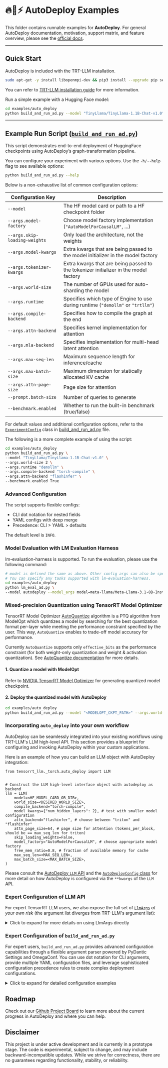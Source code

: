 # 🔥🚀⚡ AutoDeploy Examples

This folder contains runnable examples for **AutoDeploy**. For general AutoDeploy documentation, motivation, support matrix, and feature overview, please see the [official docs](https://nvidia.github.io/TensorRT-LLM/torch/auto_deploy/auto-deploy.html).

______________________________________________________________________

## Quick Start

AutoDeploy is included with the TRT-LLM installation.

```bash
sudo apt-get -y install libopenmpi-dev && pip3 install --upgrade pip setuptools && pip3 install tensorrt_llm
```

You can refer to [TRT-LLM installation guide](https://github.com/NVIDIA/TensorRT-LLM/blob/main/docs/source/installation/linux.md) for more information.

Run a simple example with a Hugging Face model:

```bash
cd examples/auto_deploy
python build_and_run_ad.py --model "TinyLlama/TinyLlama-1.1B-Chat-v1.0"
```

______________________________________________________________________

## Example Run Script ([`build_and_run_ad.py`](./build_and_run_ad.py))

This script demonstrates end-to-end deployment of HuggingFace checkpoints using AutoDeploy’s graph-transformation pipeline.

You can configure your experiment with various options. Use the `-h/--help` flag to see available options:

```bash
python build_and_run_ad.py --help
```

Below is a non-exhaustive list of common configuration options:

| Configuration Key | Description |
|-------------------|-------------|
| `--model` | The HF model card or path to a HF checkpoint folder |
| `--args.model-factory` | Choose model factory implementation (`"AutoModelForCausalLM"`, ...) |
| `--args.skip-loading-weights` | Only load the architecture, not the weights |
| `--args.model-kwargs` | Extra kwargs that are being passed to the model initializer in the model factory |
| `--args.tokenizer-kwargs` | Extra kwargs that are being passed to the tokenizer initializer in the model factory |
| `--args.world-size` | The number of GPUs used for auto-sharding the model |
| `--args.runtime` | Specifies which type of Engine to use during runtime (`"demollm"` or `"trtllm"`) |
| `--args.compile-backend` | Specifies how to compile the graph at the end |
| `--args.attn-backend` | Specifies kernel implementation for attention |
| `--args.mla-backend` | Specifies implementation for multi-head latent attention |
| `--args.max-seq-len` | Maximum sequence length for inference/cache |
| `--args.max-batch-size` | Maximum dimension for statically allocated KV cache |
| `--args.attn-page-size` | Page size for attention |
| `--prompt.batch-size` | Number of queries to generate |
| `--benchmark.enabled` | Whether to run the built-in benchmark (true/false) |

For default values and additional configuration options, refer to the [`ExperimentConfig`](./build_and_run_ad.py) class in [build_and_run_ad.py](./build_and_run_ad.py) file.

The following is a more complete example of using the script:

```bash
cd examples/auto_deploy
python build_and_run_ad.py \
--model "TinyLlama/TinyLlama-1.1B-Chat-v1.0" \
--args.world-size 2 \
--args.runtime "demollm" \
--args.compile-backend "torch-compile" \
--args.attn-backend "flashinfer" \
--benchmark.enabled True
```

### Advanced Configuration

The script supports flexible configs:

- CLI dot notation for nested fields
- YAML configs with deep merge
- Precedence: CLI > YAML > defaults

The default level is `INFO`.

### Model Evaluation with LM Evaluation Harness

lm-evaluation-harness is supported. To run the evaluation, please use the following command:

```bash
# model is defined the same as above. Other config args can also be specified in the model_args (comma separated).
# You can specify any tasks supported with lm-evaluation-harness.
cd examples/auto_deploy
python lm_eval_ad.py \
--model autodeploy --model_args model=meta-llama/Meta-Llama-3.1-8B-Instruct,world_size=2 --tasks mmlu
```

### Mixed-precision Quantization using TensorRT Model Optimizer

TensorRT Model Optimizer [AutoQuantize](https://nvidia.github.io/TensorRT-Model-Optimizer/reference/generated/modelopt.torch.quantization.model_quant.html#modelopt.torch.quantization.model_quant.auto_quantize) algorithm is a PTQ algorithm from ModelOpt which quantizes a model by searching for the best quantization format per-layer while meeting the performance constraint specified by the user. This way, `AutoQuantize` enables to trade-off model accuracy for performance.

Currently `AutoQuantize` supports only `effective_bits` as the performance constraint (for both weight-only quantization and weight & activation quantization). See
[AutoQuantize documentation](https://nvidia.github.io/TensorRT-Model-Optimizer/reference/generated/modelopt.torch.quantization.model_quant.html#modelopt.torch.quantization.model_quant.auto_quantize) for more details.

#### 1. Quantize a model with ModelOpt

Refer to [NVIDIA TensorRT Model Optimizer](https://github.com/NVIDIA/TensorRT-Model-Optimizer/blob/main/examples/llm_autodeploy/README.md) for generating quantized model checkpoint.

#### 2. Deploy the quantized model with AutoDeploy

```bash
cd examples/auto_deploy
python build_and_run_ad.py --model "<MODELOPT_CKPT_PATH>" --args.world-size 1
```

### Incorporating `auto_deploy` into your own workflow

AutoDeploy can be seamlessly integrated into your existing workflows using TRT-LLM's LLM high-level API. This section provides a blueprint for configuring and invoking AutoDeploy within your custom applications.

Here is an example of how you can build an LLM object with AutoDeploy integration:

```
from tensorrt_llm._torch.auto_deploy import LLM


# Construct the LLM high-level interface object with autodeploy as backend
llm = LLM(
    model=<HF_MODEL_CARD_OR_DIR>,
    world_size=<DESIRED_WORLD_SIZE>,
    compile_backend="torch-compile",
    model_kwargs={"num_hidden_layers": 2}, # test with smaller model configuration
    attn_backend="flashinfer", # choose between "triton" and "flashinfer"
    attn_page_size=64, # page size for attention (tokens_per_block, should be == max_seq_len for triton)
    skip_loading_weights=False,
    model_factory="AutoModelForCausalLM", # choose appropriate model factory
    free_mem_ratio=0.8, # fraction of available memory for cache
    max_seq_len=<MAX_SEQ_LEN>,
    max_batch_size=<MAX_BATCH_SIZE>,
)

```

Please consult the [AutoDeploy `LLM` API](../../tensorrt_llm/_torch/auto_deploy/llm.py) and the
[`AutoDeployConfig` class](../../tensorrt_llm/_torch/auto_deploy/llm_args.py)
for more detail on how AutoDeploy is configured via the `**kwargs` of the `LLM` API.

### Expert Configuration of LLM API

For expert TensorRT LLM users, we also expose the full set of [`LlmArgs`](../../tensorrt_llm/_torch/auto_deploy/llm_args.py)
*at your own risk* (the argument list diverges from TRT-LLM's argument list):

<details>
<summary>Click to expand for more details on using LlmArgs directly</summary>

- All config fields that are used by the AutoDeploy core pipeline (i.e. the `InferenceOptimizer`) are
  _exclusively_ exposed in the [`AutoDeployConfig` class](../../tensorrt_llm/_torch/auto_deploy/llm_args.py).
  Please make sure to refer to those first.
- For expert users we expose the full set of [`LlmArgs`](../../tensorrt_llm/_torch/auto_deploy/llm_args.py)
  that can be used to configure the [AutoDeploy `LLM` API](../../tensorrt_llm/_torch/auto_deploy/llm.py) including runtime options.
- Note that some fields in the full [`LlmArgs`](../../tensorrt_llm/_torch/auto_deploy/llm_args.py)
  object are overlapping, duplicated, and/or _ignored_ in AutoDeploy, particularly arguments
  pertaining to configuring the model itself since AutoDeploy's model ingestion+optimize pipeline
  significantly differs from the default manual workflow in TensorRT-LLM.
- However, with the proper care the full [`LlmArgs`](../../tensorrt_llm/_torch/auto_deploy/llm_args.py)
  objects can be used to configure advanced runtime options in TensorRT-LLM.
- Note that any valid field can be simply provided as keyword argument ("`**kwargs`") to the
  [AutoDeploy `LLM` API](../../tensorrt_llm/_torch/auto_deploy/llm.py).

</details>

### Expert Configuration of `build_and_run_ad.py`

For expert users, `build_and_run_ad.py` provides advanced configuration capabilities through a flexible argument parser powered by PyDantic Settings and OmegaConf. You can use dot notation for CLI arguments, provide multiple YAML configuration files, and leverage sophisticated configuration precedence rules to create complex deployment configurations.

<details>
<summary>Click to expand for detailed configuration examples</summary>

#### CLI Arguments with Dot Notation

The script supports flexible CLI argument parsing using dot notation to modify nested configurations dynamically. You can target any field in both the [`ExperimentConfig`](./build_and_run_ad.py) and nested [`AutoDeployConfig`](../../tensorrt_llm/_torch/auto_deploy/llm_args.py)/[`LlmArgs`](../../tensorrt_llm/_torch/auto_deploy/llm_args.) objects:

```bash
# Configure model parameters
# NOTE: config values like num_hidden_layers are automatically resolved into the appropriate nested
# dict value ``{"args": {"model_kwargs": {"num_hidden_layers": 10}}}`` although not explicitly
# specified as CLI arg
python build_and_run_ad.py \
  --model "meta-llama/Meta-Llama-3.1-8B-Instruct" \
  --args.model-kwargs.num-hidden-layers=10 \
  --args.model-kwargs.hidden-size=2048 \
  --args.tokenizer-kwargs.padding-side=left

# Configure runtime and backend settings
python build_and_run_ad.py \
  --model "TinyLlama/TinyLlama-1.1B-Chat-v1.0" \
  --args.world-size=2 \
  --args.compile-backend=torch-opt \
  --args.attn-backend=flashinfer

# Configure prompting and benchmarking
python build_and_run_ad.py \
  --model "microsoft/phi-4" \
  --prompt.batch-size=4 \
  --prompt.sp-kwargs.max-tokens=200 \
  --prompt.sp-kwargs.temperature=0.7 \
  --benchmark.enabled=true \
  --benchmark.bs=8 \
  --benchmark.isl=1024
```

#### YAML Configuration Files

Both [`ExperimentConfig`](./build_and_run_ad.py) and [`AutoDeployConfig`](../../tensorrt_llm/_torch/auto_deploy/llm_args.py)/[`LlmArgs`](../../tensorrt_llm/_torch/auto_deploy/llm_args.py) inherit from [`DynamicYamlMixInForSettings`](../../tensorrt_llm/_torch/auto_deploy/utils/_config.py), enabling you to provide multiple YAML configuration files that are automatically deep-merged at runtime.

Create a YAML configuration file (e.g., `my_config.yaml`):

```yaml
# my_config.yaml
args:
  model_kwargs:
    num_hidden_layers: 12
    hidden_size: 1024
  world_size: 4
  max_seq_len: 2048
  max_batch_size: 16
  transforms:
    detect_sharding:
      support_partial_config: true
    insert_cached_attention:
      backend: triton
    compile_model:
      backend: torch-compile

prompt:
  batch_size: 8
  sp_kwargs:
    max_tokens: 150
    temperature: 0.8
    top_k: 50
```

Create an additional override file (e.g., `production.yaml`):

```yaml
# production.yaml
args:
  world_size: 8
  max_batch_size: 32
  transforms:
    compile_model:
      backend: torch-opt
```

Then use these configurations:

```bash
# Using single YAML config
python build_and_run_ad.py \
  --model "meta-llama/Meta-Llama-3.1-8B-Instruct" \
  --yaml-configs my_config.yaml

# Using multiple YAML configs (deep merged in order, later files have higher priority)
python build_and_run_ad.py \
  --model "meta-llama/Meta-Llama-3.1-8B-Instruct" \
  --yaml-configs my_config.yaml production.yaml

# Targeting nested AutoDeployConfig with separate YAML
python build_and_run_ad.py \
  --model "meta-llama/Meta-Llama-3.1-8B-Instruct" \
  --yaml-configs my_config.yaml \
  --args.yaml-configs autodeploy_overrides.yaml
```

#### Configuration Precedence and Deep Merging

The configuration system follows a strict precedence order where higher priority sources override lower priority ones:

1. **CLI Arguments** (highest priority) - Direct command line arguments
1. **YAML Configs** - Files specified via `--yaml-configs` and `--args.yaml-configs`
1. **Default Settings** (lowest priority) - Built-in defaults from the config classes

**Deep Merging**: Unlike simple overwriting, deep merging intelligently combines nested dictionaries recursively. For example:

```yaml
# Base config
args:
  model_kwargs:
    num_hidden_layers: 10
    hidden_size: 1024
  max_seq_len: 2048
```

```yaml
# Override config
args:
  model_kwargs:
    hidden_size: 2048  # This will override
    # num_hidden_layers: 10 remains unchanged
  world_size: 4  # This gets added
```

**Nested Config Behavior**: When using nested configurations, outer YAML configs become init settings for inner objects, giving them higher precedence:

```bash
# The outer yaml-configs affects the entire ExperimentConfig
# The inner args.yaml-configs affects only the AutoDeployConfig
python build_and_run_ad.py \
  --model "meta-llama/Meta-Llama-3.1-8B-Instruct" \
  --yaml-configs experiment_config.yaml \
  --args.yaml-configs autodeploy_config.yaml \
  --args.world-size=8  # CLI override beats both YAML configs
```

#### Built-in Default Configuration

Both [`AutoDeployConfig`](../../tensorrt_llm/_torch/auto_deploy/llm_args.py) and [`LlmArgs`](../../tensorrt_llm/_torch/auto_deploy/llm_args.py) classes automatically load a built-in [`default.yaml`](../../tensorrt_llm/_torch/auto_deploy/config/default.yaml) configuration file that provides sensible defaults for the AutoDeploy inference optimizer pipeline. This file is specified in the [`_get_config_dict()`](../../tensorrt_llm/_torch/auto_deploy/llm_args.py) function and defines default transform configurations for graph optimization stages.

The built-in defaults are automatically merged with your configurations at the lowest priority level, ensuring that your custom settings always override the defaults. You can inspect the current default configuration to understand the baseline transform pipeline:

```bash
# View the default configuration
cat tensorrt_llm/_torch/auto_deploy/config/default.yaml

# Override specific transform settings
python build_and_run_ad.py \
  --model "TinyLlama/TinyLlama-1.1B-Chat-v1.0" \
  --args.transforms.export-to-gm.strict=true
```

</details>

## Roadmap

Check out our [Github Project Board](https://github.com/orgs/NVIDIA/projects/83) to learn more about
the current progress in AutoDeploy and where you can help.

## Disclaimer

This project is under active development and is currently in a prototype stage. The code is experimental, subject to change, and may include backward-incompatible updates. While we strive for correctness, there are no guarantees regarding functionality, stability, or reliability.
